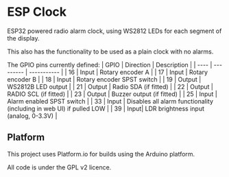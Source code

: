 # ESP Clock
ESP32 powered radio alarm clock, using WS2812 LEDs for each segment of the display.

This also has the functionality to be used as a plain clock with no alarms.

The GPIO pins currently defined:
| GPIO | Direction | Description |
| ---- | --------- | ----------- |
| 16 | Input | Rotary encoder A |
| 17 | Input | Rotary encoder B |
| 18 | Input | Rotary encoder SPST switch |
| 19 | Output | WS2812B LED output |
| 21 | Output | Radio SDA (if fitted) |
| 22 | Output | RADIO SCL (if fitted) |
| 23 | Output | Buzzer output (if fitted) |
| 25 | Input | Alarm enabled SPST switch |
| 33 | Input | Disables all alarm functionality (including in web UI) if pulled LOW |
| 39 | Input| LDR brightness input (analog, 0-3.3V) |

## Platform
This project uses Platform.io for builds using the Arduino platform. 

All code is under the GPL v2 licence.